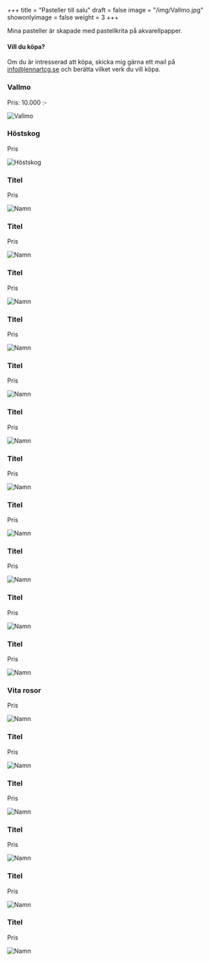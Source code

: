 +++
title = "Pasteller till salu"
draft = false
image = "/img/Vallmo.jpg"
showonlyimage = false
weight = 3
+++

Mina pasteller är skapade med pastellkrita på akvarellpapper.

<!--more-->

#### Vill du köpa?

Om du är intresserad att köpa, skicka mig gärna ett mail på info@lennartcg.se och berätta vilket verk du vill köpa.

### Vallmo 

Pris: 10.000 :-

![Vallmo](/img/Vallmo.jpg)

### Höstskog

Pris

![Höstskog](/img/IMG_1058.JPG)


### Titel

Pris

![Namn](/img/IMG_1060.JPG)



### Titel

Pris

![Namn](/img/IMG_1060.JPG)



### Titel

Pris

![Namn](/img/IMG_1063.JPG)



### Titel

Pris

![Namn](/img/IMG_1064.JPG)



### Titel

Pris

![Namn](/img/IMG_1066.JPG)




### Titel

Pris

![Namn](/img/IMG_1067.JPG)



### Titel

Pris

![Namn](/img/IMG_1111.JPG)



### Titel

Pris

![Namn](/img/IMG_4148.JPG)



### Titel

Pris

![Namn](/img/IMG_4156.JPG)



### Titel

Pris

![Namn](/img/IMG_4209.JPG)




### Titel

Pris

![Namn](/img/IMG_4213.JPG)




### Vita rosor

Pris

![Namn](/img/IMG_4216.JPG)




### Titel

Pris

![Namn](/img/IMG_4222.JPG)




### Titel

Pris

![Namn](/img/IMG_4226.JPG)




### Titel

Pris

![Namn](/img/IMG_4235.JPG)




### Titel

Pris

![Namn](/img/IMG_4242.JPG)


### Titel

Pris

![Namn](/img/IMG_4241.JPG)



